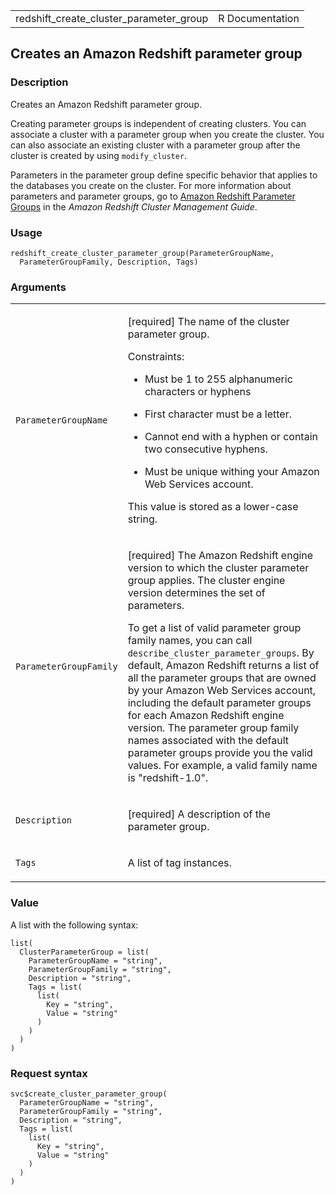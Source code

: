 <table style="width: 100%;">
<tbody>
<tr class="odd">
<td>redshift_create_cluster_parameter_group</td>
<td style="text-align: right;">R Documentation</td>
</tr>
</tbody>
</table>

## Creates an Amazon Redshift parameter group

### Description

Creates an Amazon Redshift parameter group.

Creating parameter groups is independent of creating clusters. You can
associate a cluster with a parameter group when you create the cluster.
You can also associate an existing cluster with a parameter group after
the cluster is created by using `modify_cluster`.

Parameters in the parameter group define specific behavior that applies
to the databases you create on the cluster. For more information about
parameters and parameter groups, go to [Amazon Redshift Parameter
Groups](https://docs.aws.amazon.com/redshift/latest/mgmt/working-with-parameter-groups.html)
in the *Amazon Redshift Cluster Management Guide*.

### Usage

    redshift_create_cluster_parameter_group(ParameterGroupName,
      ParameterGroupFamily, Description, Tags)

### Arguments

<table>
<colgroup>
<col style="width: 35%" />
<col style="width: 65%" />
</colgroup>
<tbody>
<tr class="odd">
<td><code
id="redshift_create_cluster_parameter_group_:_ParameterGroupName">ParameterGroupName</code></td>
<td><p>[required] The name of the cluster parameter group.</p>
<p>Constraints:</p>
<ul>
<li><p>Must be 1 to 255 alphanumeric characters or hyphens</p></li>
<li><p>First character must be a letter.</p></li>
<li><p>Cannot end with a hyphen or contain two consecutive
hyphens.</p></li>
<li><p>Must be unique withing your Amazon Web Services account.</p></li>
</ul>
<p>This value is stored as a lower-case string.</p></td>
</tr>
<tr class="even">
<td><code
id="redshift_create_cluster_parameter_group_:_ParameterGroupFamily">ParameterGroupFamily</code></td>
<td><p>[required] The Amazon Redshift engine version to which the
cluster parameter group applies. The cluster engine version determines
the set of parameters.</p>
<p>To get a list of valid parameter group family names, you can call
<code>describe_cluster_parameter_groups</code>. By default, Amazon
Redshift returns a list of all the parameter groups that are owned by
your Amazon Web Services account, including the default parameter groups
for each Amazon Redshift engine version. The parameter group family
names associated with the default parameter groups provide you the valid
values. For example, a valid family name is "redshift-1.0".</p></td>
</tr>
<tr class="odd">
<td><code
id="redshift_create_cluster_parameter_group_:_Description">Description</code></td>
<td><p>[required] A description of the parameter group.</p></td>
</tr>
<tr class="even">
<td><code
id="redshift_create_cluster_parameter_group_:_Tags">Tags</code></td>
<td><p>A list of tag instances.</p></td>
</tr>
</tbody>
</table>

### Value

A list with the following syntax:

    list(
      ClusterParameterGroup = list(
        ParameterGroupName = "string",
        ParameterGroupFamily = "string",
        Description = "string",
        Tags = list(
          list(
            Key = "string",
            Value = "string"
          )
        )
      )
    )

### Request syntax

    svc$create_cluster_parameter_group(
      ParameterGroupName = "string",
      ParameterGroupFamily = "string",
      Description = "string",
      Tags = list(
        list(
          Key = "string",
          Value = "string"
        )
      )
    )
